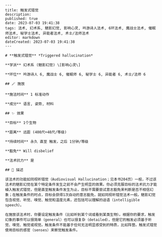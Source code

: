 
    ---
    title: 触发式错觉
    description: 
    published: true
    date: 2023-07-03 19:41:38
    tags: 法术, 幻术系, 魅影幻觉, 影响心灵, 吟游诗人法术, 6环法术, 魔战士法术, 催眠师法术, 秘学士法术, 异能者法术, 术士/法师法术
    editor: markdown
    dateCreated: 2023-07-03 19:41:38
    ---

    # **触发式错觉** *Triggered hallucination*

    **学派** 幻术系 (魅影幻觉) \[影响心灵\] 

    **环位** 吟游诗人 6, 魔战士 6, 催眠师 6, 秘学士 6, 异能者 6, 术士/法师 6

    ## 🪄 施放

    **施法时间** 1 标准动作

    **成分** 语言, 姿势, 材料

    ## ✨ 效果 

    **目标** 1个生物 

    **距离** 远距 (400尺+40尺/等级)  

    **持续时间** 永久 直至 触发，之后 1分钟/等级 

    **豁免** Will disbelief

    **法术抗力** 是

    ## 📖 描述

    该法术的功能如同视听错觉（Audiovisual Hallucination；见本书204页）一般，不过该法术的魅影幻觉在某个特定条件发生之前不会产生明显的效果。你必须克服目标的法术抗力才能植入触发式错觉，但是直至触发条件发生为止，目标不需要尝试意志豁免来判断是否不相信幻象；在触发条件的时点，目标会获得1次自动的意志豁免，就如同视听错觉法术一般。魅影幻觉包含视觉、听觉、嗅觉、触觉和温度元素，还包括可以理解的话语（intelligible speech）。

    在施放该法术时，你要设定触发条件（比如听到某个词或看到某类生物）。根据你的要求，触发幻象的事件可以很简单（general）也可以很复杂（detailed），但是它的触发必须基于听觉、嗅觉、触觉或视觉。触发条件不能基于任何无法明显感受到的特质，比如阵营。触发式错觉使用目标的感官（senses）来察觉触发条件。
    